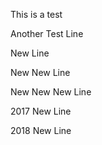 This is a test

Another Test Line

New Line

New New Line

New New New Line

2017 New Line

2018 New Line
